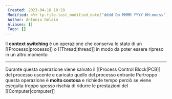 ```yaml
---
 Created: 2023-04-18 10:28
 Modified: <%+ tp.file.last_modified_date("dddd Do MMMM YYYY HH:mm:ss") %>
 Author: Antonio Gelain
 Aliases: []
 Tags: []
---
```


Il **context switching** è un operazione che conserva lo stato di un [[Processo|processo]] o [[Thread|thread]] in modo da poter essere ripreso in un altro momento

---

Durante questa operazione viene salvato il [[Process Control Block|PCB]] del processo uscente e caricato quello del processo entrante
Purtroppo questa operazione è **molto costosa** e richiede tempo perciò se viene eseguita troppo spesso rischia di ridurre le prestazioni del [[Computer|computer]]